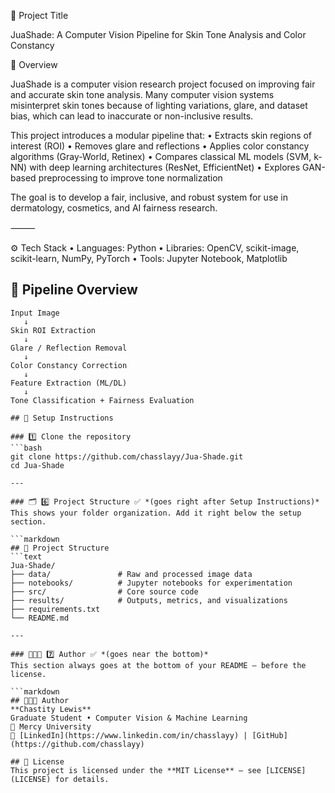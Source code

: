 🧩 Project Title

JuaShade: A Computer Vision Pipeline for Skin Tone Analysis and Color Constancy

🧠 Overview

JuaShade is a computer vision research project focused on improving fair and accurate skin tone analysis.
Many computer vision systems misinterpret skin tones because of lighting variations, glare, and dataset bias, which can lead to inaccurate or non-inclusive results.

This project introduces a modular pipeline that:
	•	Extracts skin regions of interest (ROI)
	•	Removes glare and reflections
	•	Applies color constancy algorithms (Gray-World, Retinex)
	•	Compares classical ML models (SVM, k-NN) with deep learning architectures (ResNet, EfficientNet)
	•	Explores GAN-based preprocessing to improve tone normalization

The goal is to develop a fair, inclusive, and robust system for use in dermatology, cosmetics, and AI fairness research.

⸻

⚙️ Tech Stack
	•	Languages: Python
	•	Libraries: OpenCV, scikit-image, scikit-learn, NumPy, PyTorch
	•	Tools: Jupyter Notebook, Matplotlib

## 🧱 Pipeline Overview  
```text
Input Image
   ↓
Skin ROI Extraction
   ↓
Glare / Reflection Removal
   ↓
Color Constancy Correction
   ↓
Feature Extraction (ML/DL)
   ↓
Tone Classification + Fairness Evaluation

## 🚀 Setup Instructions

### 1️⃣ Clone the repository
```bash
git clone https://github.com/chasslayy/Jua-Shade.git
cd Jua-Shade

---

### 🗂️ 6️⃣ Project Structure ✅ *(goes right after Setup Instructions)*
This shows your folder organization. Add it right below the setup section.

```markdown
## 📁 Project Structure
```text
Jua-Shade/
├── data/               # Raw and processed image data
├── notebooks/          # Jupyter notebooks for experimentation
├── src/                # Core source code
├── results/            # Outputs, metrics, and visualizations
├── requirements.txt
└── README.md

---

### 👩🏽‍💻 7️⃣ Author ✅ *(goes near the bottom)*
This section always goes at the bottom of your README — before the license.

```markdown
## 👩🏽‍💻 Author
**Chastity Lewis**  
Graduate Student • Computer Vision & Machine Learning  
📍 Mercy University  
🔗 [LinkedIn](https://www.linkedin.com/in/chasslayy) | [GitHub](https://github.com/chasslayy)

## 📜 License
This project is licensed under the **MIT License** — see [LICENSE](LICENSE) for details.
